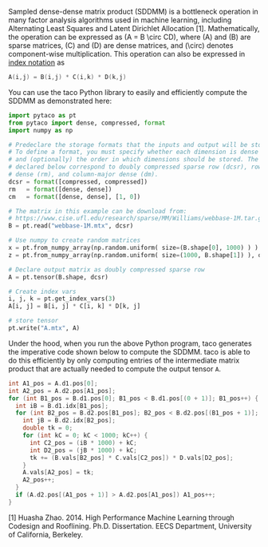 Sampled dense-dense matrix product (SDDMM) is a bottleneck operation in many factor analysis algorithms used in machine learning, including Alternating 
Least Squares and Latent Dirichlet Allocation [1]. Mathematically, the operation can be expressed as \(A = B \circ CD\), where \(A\) and \(B\) are sparse matrices, \(C\) and \(D\) are dense matrices, and \(\circ\) denotes component-wise multiplication. This operation can also be expressed in [index notation](computations.md#specifying-tensor-algebra-computations) as 

```c++
A(i,j) = B(i,j) * C(i,k) * D(k,j)
```

You can use the taco Python library to easily and efficiently compute the SDDMM as demonstrated here:


```python
import pytaco as pt
from pytaco import dense, compressed, format
import numpy as np

# Predeclare the storage formats that the inputs and output will be stored as.
# To define a format, you must specify whether each dimension is dense or sparse 
# and (optionally) the order in which dimensions should be stored. The formats 
# declared below correspond to doubly compressed sparse row (dcsr), row-major 
# dense (rm), and column-major dense (dm).
dcsr = format([compressed, compressed])
rm   = format([dense, dense])
cm   = format([dense, dense], [1, 0])

# The matrix in this example can be download from:
# https://www.cise.ufl.edu/research/sparse/MM/Williams/webbase-1M.tar.gz
B = pt.read("webbase-1M.mtx", dcsr)

# Use numpy to create random matrices
x = pt.from_numpy_array(np.random.uniform( size=(B.shape[0], 1000) ) )
z = pt.from_numpy_array(np.random.uniform( size=(1000, B.shape[1]) ), out_format=cm )

# Declare output matrix as doubly compressed sparse row
A = pt.tensor(B.shape, dcsr)

# Create index vars
i, j, k = pt.get_index_vars(3)
A[i, j] = B[i, j] * C[i, k] * D[k, j]

# store tensor
pt.write("A.mtx", A)
```

Under the hood, when you run the above Python program, taco generates the imperative code shown below to compute the SDDMM. taco is able to do this efficiently by only computing entries of the intermediate matrix product that are actually needed to compute the output tensor `A`.

```c++
int A1_pos = A.d1.pos[0];
int A2_pos = A.d2.pos[A1_pos];
for (int B1_pos = B.d1.pos[0]; B1_pos < B.d1.pos[(0 + 1)]; B1_pos++) {
  int iB = B.d1.idx[B1_pos];
  for (int B2_pos = B.d2.pos[B1_pos]; B2_pos < B.d2.pos[(B1_pos + 1)]; B2_pos++) {
    int jB = B.d2.idx[B2_pos];
    double tk = 0;
    for (int kC = 0; kC < 1000; kC++) {
      int C2_pos = (iB * 1000) + kC;
      int D2_pos = (jB * 1000) + kC;
      tk += (B.vals[B2_pos] * C.vals[C2_pos]) * D.vals[D2_pos];
    }
    A.vals[A2_pos] = tk;
    A2_pos++;
  }
  if (A.d2.pos[(A1_pos + 1)] > A.d2.pos[A1_pos]) A1_pos++;
}
```

[1] Huasha Zhao. 2014. High Performance Machine Learning through Codesign and Rooflining. Ph.D. Dissertation. EECS Department, University of California, Berkeley. 
